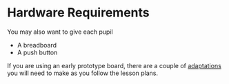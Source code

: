 # Hardware Requirements

You may also want to give each pupil
- A breadboard
- A push button

If you are using an early prototype board, there are a couple of [adaptations](https://github.com/raspberrypilearning/guides/blob/master/weather_station/prototype.md) you will need to make as you follow the lesson plans.
